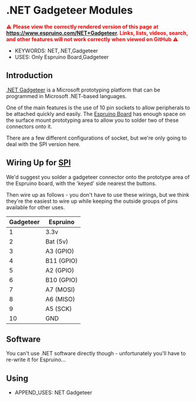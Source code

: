 <!--- Copyright (c) 2013 Gordon Williams, Pur3 Ltd. See the file LICENSE for copying permission. -->
.NET Gadgeteer Modules
===================

<span style="color:red">:warning: **Please view the correctly rendered version of this page at https://www.espruino.com/NET+Gadgeteer. Links, lists, videos, search, and other features will not work correctly when viewed on GitHub** :warning:</span>

* KEYWORDS: NET,.NET,Gadgeteer
* USES: Only Espruino Board,Gadgeteer

Introduction
-----------

[.NET Gadgeteer](http://www.netmf.com/gadgeteer/) is a Microsoft prototyping platform that can be programmed in Microsoft .NET-based languages.

One of the main features is the use of 10 pin sockets to allow peripherals to be attached quickly and easily. The [Espruino Board](/EspruinoBoard) has enough space on the surface mount prototyping area to allow you to solder two of these connectors onto it.

There are a few different configurations of socket, but we're only going to deal with the SPI version here.

Wiring Up for [SPI](http://gadgeteer.codeplex.com/wikipage?title=Socket%20Type%20S)
---------------

We'd suggest you solder a gadgeteer connector onto the prototype area of the Espruino board, with the 'keyed' side nearest the buttons.

Then wire up as follows - you don't have to use these wirings, but we think they're the easiest to wire up while keeping the outside groups of pins available for other uses.

| Gadgeteer | Espruino |
|-----------|----------|
| 1 | 3.3v       |
| 2 | Bat (5v)   |
| 3 | A3 (GPIO)  |
| 4 | B11 (GPIO) |
| 5 | A2 (GPIO)  |
| 6 | B10 (GPIO) |
| 7 | A7 (MOSI)  |
| 8 | A6 (MISO)  |
| 9 | A5 (SCK)   |
| 10 | GND       |


Software
-------

You can't use .NET software directly though - unfortunately you'll have to re-write it for Espruino...

Using
----

* APPEND_USES: NET Gadgeteer
